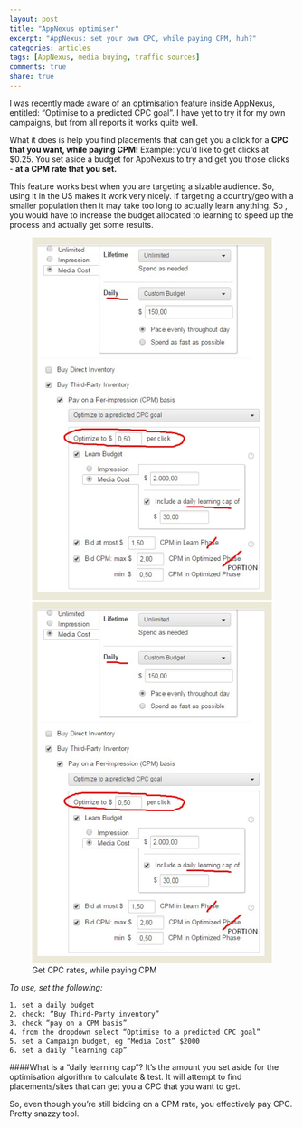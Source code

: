 ```yaml
---
layout: post
title: "AppNexus optimiser"
excerpt: "AppNexus: set your own CPC, while paying CPM, huh?"
categories: articles
tags: [AppNexus, media buying, traffic sources]
comments: true
share: true
---
```


I was recently made aware of an optimisation feature inside AppNexus, entitled: “Optimise to a predicted CPC goal”. I have yet to try it for my own campaigns, but from all reports it works quite well.

What it does is help you find placements that can get you a click for a **CPC that you want, while paying CPM!**
Example: you’d like to get clicks at $0.25. You set aside a budget for AppNexus to try and get you those clicks - **at a CPM rate that you set.**

This feature works best when you are targeting a sizable audience. So, using it in the US makes it work very nicely. If targeting a country/geo with a smaller population then it may take too long to actually learn anything.
So , you would have to increase the budget allocated to learning to speed up the process and actually get some results.


<figure>
	<img src="/images/cpc_target.jpg" alt="image"><img src="/images/cpc_target.jpg" alt="image">
	<figcaption>Get CPC rates, while paying CPM</figcaption>
</figure>

*To use, set the following:*

	1. set a daily budget
	2. check: “Buy Third-Party inventory”
	3. check “pay on a CPM basis”
	4. from the dropdown select “Optimise to a predicted CPC goal”
	5. set a Campaign budget, eg “Media Cost” $2000
	6. set a daily “learning cap”

####What is a “daily learning cap”?
It’s the amount you set aside for the optimisation algorithm to calculate & test. It will attempt to find placements/sites that can get you a CPC that you want to get.

So, even though you’re still bidding on a CPM rate, you effectively pay CPC. Pretty snazzy tool.
